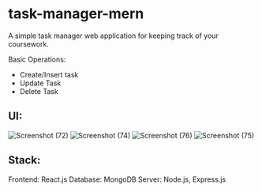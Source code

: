 # task-manager-mern

A simple task manager web application for keeping track of your coursework.

Basic Operations:
 - Create/Insert task
 - Update Task
 - Delete Task

## UI:
![Screenshot (72)](https://github.com/aksh-030/task-manager-mern/assets/74759004/4cd3ec6f-72b1-4024-8a22-23b12a1572f0)
![Screenshot (74)](https://github.com/aksh-030/task-manager-mern/assets/74759004/e10a4a03-ec64-4146-a673-abc3265b2408)
![Screenshot (76)](https://github.com/aksh-030/task-manager-mern/assets/74759004/39b0e30b-c066-4e4e-ac47-de5cce830ad9)
![Screenshot (75)](https://github.com/aksh-030/task-manager-mern/assets/74759004/f9ed7c94-6b90-4cb1-a15a-49af00e25a0e)

## Stack:
Frontend: React.js
Database: MongoDB
Server: Node.js, Express.js
